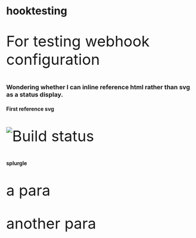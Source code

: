 # hooktesting
For testing webhook configuration

### Wondering whether I can inline reference html rather than svg as a status display.

#### First reference svg

![Build status](http://brownsmeet.com/vishaps-status.svg)

#### splurgle

<style>p {font-size: 40}</style>

a para

another para
